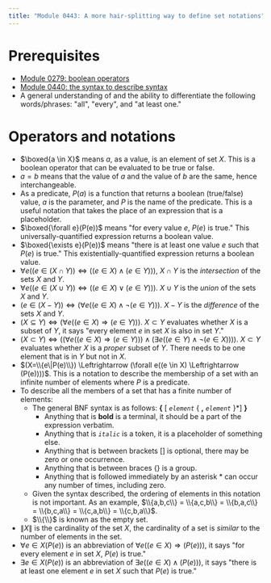 ```yaml
---
title: "Module 0443: A more hair-splitting way to define set notations"
---
```


# Prerequisites

* [Module 0279: boolean operators](https://proftak.github.io/modules/0279/mdModule.html)
* [Module 0440: the syntax to describe syntax](https://proftak.github.io/0440/mdModule.html)
* A general understanding of and the ability to differentiate the following words/phrases: "all", "every", and "at least one."

# Operators and notations

* $\boxed{a \in X}$ means $a$, as a value, is an element of set $X$. This is a boolean operator that can be evaluated to be true or false.
* $a = b$ means that the value of $a$ and the value of $b$ are the same, hence interchangeable.
* As a predicate, $P(a)$ is a function that returns a boolean (true/false) value, $a$ is the parameter, and $P$ is the name of the predicate. This is a useful notation that takes the place of an expression that is a placeholder.
* $\boxed{\forall e}(P(e))$ means "for every value $e$, $P(e)$ is true." This universally-quantified expression returns a boolean value.
* $\boxed{\exists e}(P(e))$ means "there is at least one value $e$ such that $P(e)$ is true." This existentially-quantified expression returns a boolean value.
* $\forall e((e \in (X \cap Y)) \Leftrightarrow ((e \in X) \wedge (e \in Y)))$, $X \cap Y$ is the *intersection* of the sets $X$ and $Y$.
* $\forall e((e \in (X \cup Y)) \Leftrightarrow ((e \in X) \vee (e \in Y)))$. $X \cup Y$ is the *union* of the sets $X$ and $Y$.
* $(e \in (X - Y)) \Leftrightarrow (\forall e((e \in X) \wedge \neg(e \in Y)))$. $X - Y$ is the *difference* of the sets $X$ and $Y$.
* $(X \subseteq Y) \Leftrightarrow (\forall e((e \in X) \Rightarrow (e \in Y)))$. $X \subset Y$ evaluates whether $X$ is a subset of $Y$, it says "every element $e$ in set $X$ is also in set $Y$."
* $(X \subset Y) \Leftrightarrow ((\forall e((e \in X) \Rightarrow (e \in Y))) \wedge (\exists e((e \in Y) \wedge \neg(e \in X))))$. $X \subset Y$ evaluates whether $X$ is a *proper* subset of $Y$. There needs to be one element that is in $Y$ but not in $X$.
* $(X=\\{e\|P(e)\\}) \Leftrightarrow (\forall e((e \in X) \Leftrightarrow (P(e))))$. This is a notation to describe the membership of a set with an infinite number of elements where $P$ is a predicate.
* To describe all the members of a set that has a finite number of elements:
  * The general BNF syntax is as follows: **\{** [ *`element`* \{ **,** *`element`* \}*] **\}**
    * Anything that is **bold** is a terminal, it should be a part of the expression verbatim.
    * Anything that is *`italic`* is a token, it is a placeholder of something else.
    * Anything that is between brackets [] is optional, there may be zero or one occurrence.
    * Anything that is between braces \{\} is a group.
    * Anything that is followed immediately by an asterisk * can occur any number of times, including zero.
  * Given the syntax described, the ordering of elements in this notation is not important. As an example, $\\{a,b,c\\} = \\{a,c,b\\} = \\{b,a,c\\} = \\{b,c,a\\} = \\{c,a,b\\} = \\{c,b,a\\}$.
  * $\\{\\}$ is known as the empty set.
* $\|X\|$ is the cardinality of the set $X$, the cardinality of a set is *similar* to the number of elements in the set.
* $\forall e \in X(P(e))$ is an abbreviation of $\forall e((e \in X) \Rightarrow (P(e)))$, it says "for every element $e$ in set $X$, $P(e)$ is true."
* $\exists e \in X(P(e))$ is an abbreviation of $\exists e((e \in X) \wedge (P(e)))$, it says "there is at least one element $e$ in set $X$ such that $P(e)$ is true."
